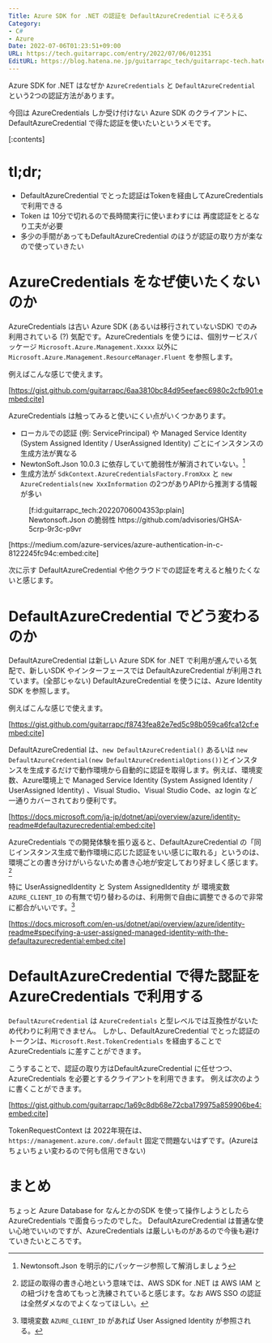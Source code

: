 ```yaml
---
Title: Azure SDK for .NET の認証を DefaultAzureCredential にそろえる
Category:
- C#
- Azure
Date: 2022-07-06T01:23:51+09:00
URL: https://tech.guitarrapc.com/entry/2022/07/06/012351
EditURL: https://blog.hatena.ne.jp/guitarrapc_tech/guitarrapc-tech.hatenablog.com/atom/entry/4207112889896462549
---
```


Azure SDK for .NET はなぜか `AzureCredentials` と `DefaultAzureCredential` という2つの認証方法があります。

今回は AzureCredentials しか受け付けない Azure SDK のクライアントに、DefaultAzureCredential で得た認証を使いたいというメモです。

[:contents]

# tl;dr;

* DefaultAzureCredential でとった認証はTokenを経由してAzureCredentials で利用できる
* Token は 10分で切れるので長時間実行に使いまわすには 再度認証をとるなり工夫が必要
* 多少の手間があってもDefaultAzureCredential のほうが認証の取り方が楽なので使っていきたい

# AzureCredentials をなぜ使いたくないのか

AzureCredentials は古い Azure SDK (あるいは移行されていないSDK) でのみ利用されている (?) 気配です。AzureCredentials を使うには、個別サービスパッケージ `Microsoft.Azure.Management.Xxxxx` 以外に`Microsoft.Azure.Management.ResourceManager.Fluent` を参照します。

例えばこんな感じで使えます。

[https://gist.github.com/guitarrapc/6aa3810bc84d95eefaec6980c2cfb901:embed:cite]

AzureCredentials は触ってみると使いにくい点がいくつかあります。

* ローカルでの認証 (例: ServicePrincipal) や Managed Service Identity (System Assigned Identity / UserAssigned Identity) ごとにインスタンスの生成方法が異なる
* NewtonSoft.Json 10.0.3 に依存していて脆弱性が解消されていない。[^1]
* 生成方法が `SdkContext.AzureCredentialsFactory.FromXxx` と `new AzureCredentials(new XxxInformation` の2つがありAPIから推測する情報が多い

<figure class="figure-image figure-image-fotolife" title="Newtonsoft.Json の脆弱性 https://github.com/advisories/GHSA-5crp-9r3c-p9vr">[f:id:guitarrapc_tech:20220706004353p:plain]<figcaption>Newtonsoft.Json の脆弱性 https://github.com/advisories/GHSA-5crp-9r3c-p9vr</figcaption></figure>
[https://medium.com/azure-services/azure-authentication-in-c-8122245fc94c:embed:cite]

次に示す DefaultAzureCredential や他クラウドでの認証を考えると触りたくないと感じます。

# DefaultAzureCredential でどう変わるのか

DefaultAzureCredential は新しい Azure SDK for .NET で利用が進んでいる気配で、新しいSDK やインターフェースでは DefaultAzureCredential が利用されています。(全部じゃない) DefaultAzureCredential を使うには、Azure Identity SDK を参照します。

例えばこんな感じで使えます。

[https://gist.github.com/guitarrapc/f8743fea82e7ed5c98b059ca6fca12cf:embed:cite]

DefaultAzureCredential は、`new DefaultAzureCredential()` あるいは `new DefaultAzureCredential(new DefaultAzureCredentialOptions())`とインスタンスを生成するだけで動作環境から自動的に認証を取得します。例えば、環境変数、Azure環境上で Managed Service Identity (System Assigned Identity / UserAssigned Identity) 、Visual Studio、Visual Studio Code、az login など一通りカバーされており便利です。

[https://docs.microsoft.com/ja-jp/dotnet/api/overview/azure/identity-readme#defaultazurecredential:embed:cite]

AzureCredentials での開発体験を振り返ると、DefaultAzureCredential の「同じインスタンス生成で動作環境に応じた認証をいい感じに取れる」というのは、環境ごとの書き分けがいらないため書き心地が安定しており好ましく感じます。[^2]

特に UserAssignedIdentity と System AssignedIdentity が 環境変数 `AZURE_CLIENT_ID` の有無で切り替わるのは、利用側で自由に調整できるので非常に都合がいいです。[^3]

[https://docs.microsoft.com/en-us/dotnet/api/overview/azure/identity-readme#specifying-a-user-assigned-managed-identity-with-the-defaultazurecredential:embed:cite]



# DefaultAzureCredential で得た認証を AzureCredentials で利用する

`DefaultAzureCredential` は `AzureCredentials` と型レベルでは互換性がないため代わりに利用できません。
しかし、DefaultAzureCredential  でとった認証のトークンは、`Microsoft.Rest.TokenCredentials` を経由することでAzureCredentials に差すことができます。

こうすることで、認証の取り方はDefaultAzureCredential に任せつつ、AzureCredentials を必要とするクライアントを利用できます。
例えば次のように書くことができます。

[https://gist.github.com/guitarrapc/1a69c8db68e72cba179975a859906be4:embed:cite]

TokenRequestContext は 2022年現在は、`https://management.azure.com/.default` 固定で問題ないはずです。(Azureはちょいちょい変わるので何も信用できない)

# まとめ

ちょっと Azure Database for なんとかのSDK を使って操作しようとしたら AzureCredentials で面食らったのでした。
DefaultAzureCredential は普通な使い心地でいいのですが、AzureCredentials  は厳しいものがあるので今後も避けていきたいところです。

[^1]: Newtonsoft.Json を明示的にパッケージ参照して解消しましょう
[^2]: 認証の取得の書き心地という意味では、AWS SDK for .NET は AWS IAM との紐づけを含めてもっと洗練されていると感じます。なお AWS SSO の認証は全然ダメなのでよくなってほしい。
[^3]: 環境変数 `AZURE_CLIENT_ID` があれば User Assigned Identity が参照される。
